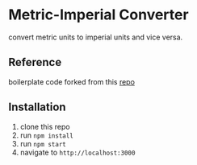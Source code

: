 # Metric-Imperial Converter

convert metric units to imperial units and vice versa.

## Reference

boilerplate code forked from this [repo](https://github.com/freeCodeCamp/boilerplate-project-metricimpconverter/)

## Installation

1. clone this repo
2. run `npm install`
3. run `npm start`
4. navigate to `http://localhost:3000`

